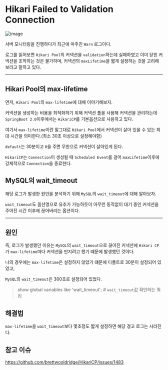 # Hikari Failed to Validation Connection

![image](https://user-images.githubusercontent.com/60773356/167066809-639f238a-e05f-465d-8688-7b8fb7fd6ca3.png)
 
서버 모니터링을 진행하다가 최근에 마주친 `Warn` 로그이다.
 
로그를 읽어보면 `Hikari Pool`의 커넥션을 `validation`하는데 실패하였고 이미 닫힌 커넥션을 조작하는 것은 불가하며, 커넥션의 `maxLifetime`을 짧게 설정하는 것을 고려해보라고 말하고 있다.
 
---
 
## Hikari Pool의 max-lifetime
먼저, `Hikari Pool`의 `max-lifetime`에 대해 이야기해보자.

커넥션을 생성하는 비용을 최적화하기 위해 커넥션 풀을 사용해 커넥션을 관리하는데 `SpringBoot 2.0`이후에서는 `HikariCP`를 기본옵션으로 사용하고 있다.

여기서 `max-lifetime`이란 말그대로 `Hikari Pool`에서 커넥션이 살아 있을 수 있는 최대 시간을 의미한다.(최소 30초 이상으로 설정해야함)

`default`는 30분이고 `0`을 주면 무한으로 커넥션이 살아있게 된다.

`HikariCP`는 `Connection`이 생성될 때 `Scheduled Event`를 걸어 `maxLifetime`이후에 강제적으로 `Connection`을 종료한다.


## MySQL의 wait_timeout
해당 로그가 발생한 원인을 분석하기 위해 `MySQL`의 `wait_timeout`에 대해 알아보자.

`wait_timeout`도 옵션명으로 유추가 가능하듯이 아무런 동작없이 대기 중인 커넥션을 주어진 시간 이후에 끊어버리는 옵션이다.


---

## 원인
즉, 로그가 발생했던 이유는 `MySQL`의 `wait_timeout`으로 끊어진 커넥션에 `Hikari CP`가 `max-lifetime`마다 커넥션을 만지려고 했기 떄문에 발생했던 것이다.

나의 경우에는 `max-lifetime`은 설정하지 않았기 떄문에 디폴트로 30분이 설정되어 있었고,

`MySQL`의 `wait_timeout`은 300초로 설정되어 있었다.
> show global variables like 'wait_timeout'; # `wait_timeout`값 확인하는 쿼리

## 해결법
`max-lifetime`을 `wait_timeout`보다 몇초정도 짧게 설정하면 해당 경고 로그는 사라진다.

## 참고 이슈
https://github.com/brettwooldridge/HikariCP/issues/1483
